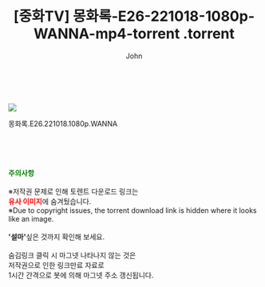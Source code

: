 ﻿---
layout: post
title:  "                   [중화TV] 몽화록-E26-221018-1080p-WANNA-mp4-torrent                .torrent"
author: John
categories: [ 드라마 ]
tags: [  ]
image: https://torrentrj58.com/uploadfile/full/7c5b10495979e94ab0db00b2e31da6fc773dc203.jpg 
description: "                   [중화TV] 몽화록-E26-221018-1080p-WANNA-mp4-torrent                 torrent 정보 공유"
toc: true
toc_sticky: true
---

<br>
<p><img src="https://torrentrj58.com/uploadfile/full/7c5b10495979e94ab0db00b2e31da6fc773dc203.jpg"/></p>
 몽화록.E26.221018.1080p.WANNA  
    
<br><br><br>
<p data-ke-size="size16"><b><span style="color: green;">주의사항</span></b><br /><br />※저작권 문제로 인해 토렌트 다운로드 링크는<br /><b><span style="color: red;">유사 이미지</span></b>에 숨겨뒀습니다.<br />※Due to copyright issues, the torrent download link is hidden where it looks like an image.<br /><br /><b>'설마'</b>싶은 것까지 확인해 보세요.<br /><br />숨김링크 클릭 시 마그넷 나타나지 않는 것은<br />저작권으로 인한 링크만료 자료로<br />1시간 간격으로 봇에 의해 마그넷 주소 갱신됩니다.</p>
